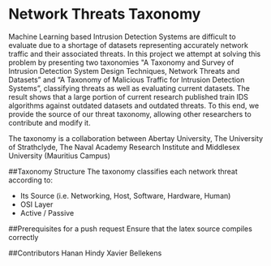 # Network Threats Taxonomy

Machine Learning based Intrusion Detection Systems are difficult to evaluate due to a shortage of datasets representing accurately network traffic and their associated threats. In this project we attempt at solving this problem
by presenting two taxonomies "A Taxonomy and Survey of Intrusion Detection System Design Techniques, Network Threats and Datasets” and “A Taxonomy of Malicious Traffic for Intrusion Detection Systems”, classifying threats
as well as evaluating current datasets. The result shows that a large portion of current research published train IDS algorithms against outdated datasets and outdated threats. To this end, we provide the source of
our threat taxonomy, allowing other researchers to contribute and modify it.  

The taxonomy is a collaboration between Abertay University, The University of Strathclyde, The Naval Academy Research Institute and Middlesex University (Mauritius Campus)

##Taxonomy Structure
The taxonomy classifies each network threat according to:
- Its Source (i.e.  Networking,  Host, Software,  Hardware,  Human)
- OSI Layer
- Active / Passive
 
##Prerequisites for a push request
Ensure that the latex source compiles correctly 
 
##Contributors
Hanan Hindy
Xavier Bellekens
